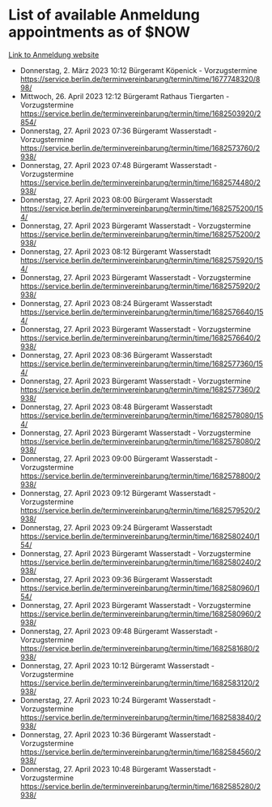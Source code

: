 # List of available Anmeldung appointments as of $NOW
[Link to Anmeldung website](https://service.berlin.de/terminvereinbarung/termin/tag.php?termin=1&anliegen[]=120686&dienstleisterlist=122210,122217,327316,122219,327312,122227,327314,122231,327346,122243,327348,122254,122252,329742,122260,329745,122262,329748,122271,327278,122273,327274,122277,327276,330436,122280,327294,122282,327290,122284,327292,122291,327270,122285,327266,122286,327264,122296,327268,150230,329760,122297,327286,122294,327284,122312,329763,122314,329775,122304,327330,122311,327334,122309,327332,317869,122281,327352,122279,329772,122283,122276,327324,122274,327326,122267,329766,122246,327318,122251,327320,122257,327322,122208,327298,122226,327300&herkunft=http%3A%2F%2Fservice.berlin.de%2Fdienstleistung%2F120686%2F)
- Donnerstag, 2. März 2023 10:12 Bürgeramt Köpenick - Vorzugstermine https://service.berlin.de/terminvereinbarung/termin/time/1677748320/898/
- Mittwoch, 26. April 2023 12:12 Bürgeramt Rathaus Tiergarten - Vorzugstermine https://service.berlin.de/terminvereinbarung/termin/time/1682503920/2854/
- Donnerstag, 27. April 2023 07:36 Bürgeramt Wasserstadt - Vorzugstermine https://service.berlin.de/terminvereinbarung/termin/time/1682573760/2938/
- Donnerstag, 27. April 2023 07:48 Bürgeramt Wasserstadt - Vorzugstermine https://service.berlin.de/terminvereinbarung/termin/time/1682574480/2938/
- Donnerstag, 27. April 2023 08:00 Bürgeramt Wasserstadt https://service.berlin.de/terminvereinbarung/termin/time/1682575200/154/
- Donnerstag, 27. April 2023  Bürgeramt Wasserstadt - Vorzugstermine https://service.berlin.de/terminvereinbarung/termin/time/1682575200/2938/
- Donnerstag, 27. April 2023 08:12 Bürgeramt Wasserstadt https://service.berlin.de/terminvereinbarung/termin/time/1682575920/154/
- Donnerstag, 27. April 2023  Bürgeramt Wasserstadt - Vorzugstermine https://service.berlin.de/terminvereinbarung/termin/time/1682575920/2938/
- Donnerstag, 27. April 2023 08:24 Bürgeramt Wasserstadt https://service.berlin.de/terminvereinbarung/termin/time/1682576640/154/
- Donnerstag, 27. April 2023  Bürgeramt Wasserstadt - Vorzugstermine https://service.berlin.de/terminvereinbarung/termin/time/1682576640/2938/
- Donnerstag, 27. April 2023 08:36 Bürgeramt Wasserstadt https://service.berlin.de/terminvereinbarung/termin/time/1682577360/154/
- Donnerstag, 27. April 2023  Bürgeramt Wasserstadt - Vorzugstermine https://service.berlin.de/terminvereinbarung/termin/time/1682577360/2938/
- Donnerstag, 27. April 2023 08:48 Bürgeramt Wasserstadt https://service.berlin.de/terminvereinbarung/termin/time/1682578080/154/
- Donnerstag, 27. April 2023  Bürgeramt Wasserstadt - Vorzugstermine https://service.berlin.de/terminvereinbarung/termin/time/1682578080/2938/
- Donnerstag, 27. April 2023 09:00 Bürgeramt Wasserstadt - Vorzugstermine https://service.berlin.de/terminvereinbarung/termin/time/1682578800/2938/
- Donnerstag, 27. April 2023 09:12 Bürgeramt Wasserstadt - Vorzugstermine https://service.berlin.de/terminvereinbarung/termin/time/1682579520/2938/
- Donnerstag, 27. April 2023 09:24 Bürgeramt Wasserstadt https://service.berlin.de/terminvereinbarung/termin/time/1682580240/154/
- Donnerstag, 27. April 2023  Bürgeramt Wasserstadt - Vorzugstermine https://service.berlin.de/terminvereinbarung/termin/time/1682580240/2938/
- Donnerstag, 27. April 2023 09:36 Bürgeramt Wasserstadt https://service.berlin.de/terminvereinbarung/termin/time/1682580960/154/
- Donnerstag, 27. April 2023  Bürgeramt Wasserstadt - Vorzugstermine https://service.berlin.de/terminvereinbarung/termin/time/1682580960/2938/
- Donnerstag, 27. April 2023 09:48 Bürgeramt Wasserstadt - Vorzugstermine https://service.berlin.de/terminvereinbarung/termin/time/1682581680/2938/
- Donnerstag, 27. April 2023 10:12 Bürgeramt Wasserstadt - Vorzugstermine https://service.berlin.de/terminvereinbarung/termin/time/1682583120/2938/
- Donnerstag, 27. April 2023 10:24 Bürgeramt Wasserstadt - Vorzugstermine https://service.berlin.de/terminvereinbarung/termin/time/1682583840/2938/
- Donnerstag, 27. April 2023 10:36 Bürgeramt Wasserstadt - Vorzugstermine https://service.berlin.de/terminvereinbarung/termin/time/1682584560/2938/
- Donnerstag, 27. April 2023 10:48 Bürgeramt Wasserstadt - Vorzugstermine https://service.berlin.de/terminvereinbarung/termin/time/1682585280/2938/
